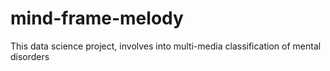 # mind-frame-melody
This data science project, involves into multi-media classification of mental disorders

